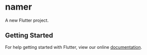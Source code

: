 # namer

A new Flutter project.

## Getting Started

For help getting started with Flutter, view our online
[documentation](https://flutter.io/).
